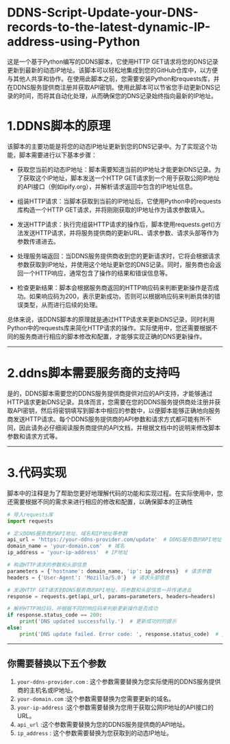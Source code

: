 # DDNS-Script-Update-your-DNS-records-to-the-latest-dynamic-IP-address-using-Python
这是一个基于Python编写的DDNS脚本，它使用HTTP GET请求将您的DNS记录更新到最新的动态IP地址。该脚本可以轻松地集成到您的GitHub仓库中，以方便与其他人共享和协作。在使用此脚本之前，您需要安装Python和requests库，并在DDNS服务提供商注册并获取API密钥。使用此脚本可以节省您手动更新DNS记录的时间，而将其自动化处理，从而确保您的DNS记录始终指向最新的IP地址。

1.DDNS脚本的原理
=========

该脚本的主要功能是将您的动态IP地址更新到您的DNS记录中。为了实现这个功能，脚本需要进行以下基本步骤：<br>

* 获取您当前的动态IP地址：脚本需要知道当前的IP地址才能更新DNS记录。为了获取这个IP地址，脚本发送一个HTTP GET请求到一个用于获取公网IP地址的API接口（例如ipify.org），并解析请求返回中包含的IP地址信息。

* 组装HTTP请求：当脚本获取到当前的IP地址后，它使用Python中的requests库构造一个HTTP GET请求，并将刚刚获取的IP地址作为请求参数填入。

* 发送HTTP请求：执行完组装HTTP请求的操作后，脚本使用requests.get()方法发送HTTP请求，并将服务提供商的更新URL、请求参数、请求头部等作为参数传递进去。

* 处理服务端返回：当DDNS服务提供商收到您的更新请求时，它将会根据请求参数获取到IP地址，并使用这个地址更新您的DNS记录。同时，服务商也会返回一个HTTP响应，通常包含了操作的结果和错误信息等。

* 检查更新结果：脚本会根据服务商返回的HTTP响应码来判断更新操作是否成功。如果响应码为200，表示更新成功，否则可以根据响应码来判断具体的错误类型，从而进行后续的处理。

总体来说，该DDNS脚本的原理就是通过HTTP请求来更新DNS记录，同时利用Python中的requests库来简化HTTP请求的操作。实际使用中，您还需要根据不同的服务商进行相应的脚本修改和配置，才能够实现正确的DNS更新操作。

--------

2.ddns脚本需要服务商的支持吗
=======

是的，DDNS脚本需要您的DDNS服务提供商提供对应的API支持，才能够通过HTTP请求更新DNS记录。具体而言，您需要在您的DDNS服务提供商处注册并获取API密钥，然后将密钥填写到脚本中相应的参数中，以便脚本能够正确地向服务商发送HTTP请求。每个DDNS服务提供商的API参数和请求方式都可能有所不同，因此请务必仔细阅读服务商提供的API文档，并根据文档中的说明来修改脚本参数和请求方式等。

---------

3.代码实现
=====

脚本中的注释是为了帮助您更好地理解代码的功能和实现过程。在实际使用中，您还需要根据不同的需求来进行相应的修改和配置，以确保脚本的正确性<br>

```python
# 导入requests库
import requests

# 定义DDNS服务商的API地址、域名和IP地址等参数
api_url = 'https://your-ddns-provider.com/update'  # DDNS服务商的API地址
domain_name = 'your-domain.com'  # 域名
ip_address = 'your-ip-address'  # IP地址

# 构造HTTP请求的参数和头部信息
parameters = {'hostname': domain_name, 'ip': ip_address}  # 请求参数
headers = {'User-Agent': 'Mozilla/5.0'}  # 请求头部信息

# 发送HTTP GET请求到DDNS服务商的API地址，将参数和头部信息一并传递进去
response = requests.get(api_url, params=parameters, headers=headers)

# 解析HTTP响应码，并根据不同的响应码来判断更新操作是否成功
if response.status_code == 200:
    print('DNS updated successfully.')  # 更新成功时的提示
else:
    print('DNS update failed. Error code: ', response.status_code)  # 更新失败时的提示和错误码信息
```

--------

你需要替换以下五个参数
-----

1. `your-ddns-provider.com` : 这个参数需要替换为您实际使用的DDNS服务提供商的主机名或IP地址。<br>
2. `your-domain.com` :这个参数需要替换为您需要更新的域名。<br>
3. `your-ip-address` :这个参数需要替换为您用于获取公网IP地址的API接口的URL。
4. `api_url` :这个参数需要替换为您的DDNS服务提供商的API地址。
5. `ip_address` : 这个参数需要替换为您获取到的动态IP地址。

